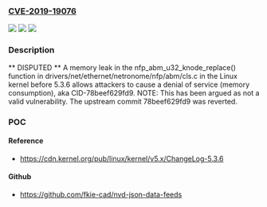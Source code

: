 ### [CVE-2019-19076](https://cve.mitre.org/cgi-bin/cvename.cgi?name=CVE-2019-19076)
![](https://img.shields.io/static/v1?label=Product&message=n%2Fa&color=blue)
![](https://img.shields.io/static/v1?label=Version&message=n%2Fa&color=blue)
![](https://img.shields.io/static/v1?label=Vulnerability&message=n%2Fa&color=brighgreen)

### Description

** DISPUTED ** A memory leak in the nfp_abm_u32_knode_replace() function in drivers/net/ethernet/netronome/nfp/abm/cls.c in the Linux kernel before 5.3.6 allows attackers to cause a denial of service (memory consumption), aka CID-78beef629fd9. NOTE: This has been argued as not a valid vulnerability. The upstream commit 78beef629fd9 was reverted.

### POC

#### Reference
- https://cdn.kernel.org/pub/linux/kernel/v5.x/ChangeLog-5.3.6

#### Github
- https://github.com/fkie-cad/nvd-json-data-feeds

